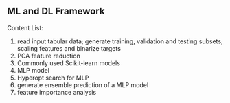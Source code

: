 ## ML and DL Framework
Content List:
1. read input tabular data; generate training, validation and testing subsets; scaling features and binarize targets
2. PCA feature reduction
3. Commonly used Scikit-learn models
4. MLP model
5. Hyperopt search for MLP 
6. generate ensemble prediction of a MLP model
7. feature importance analysis
